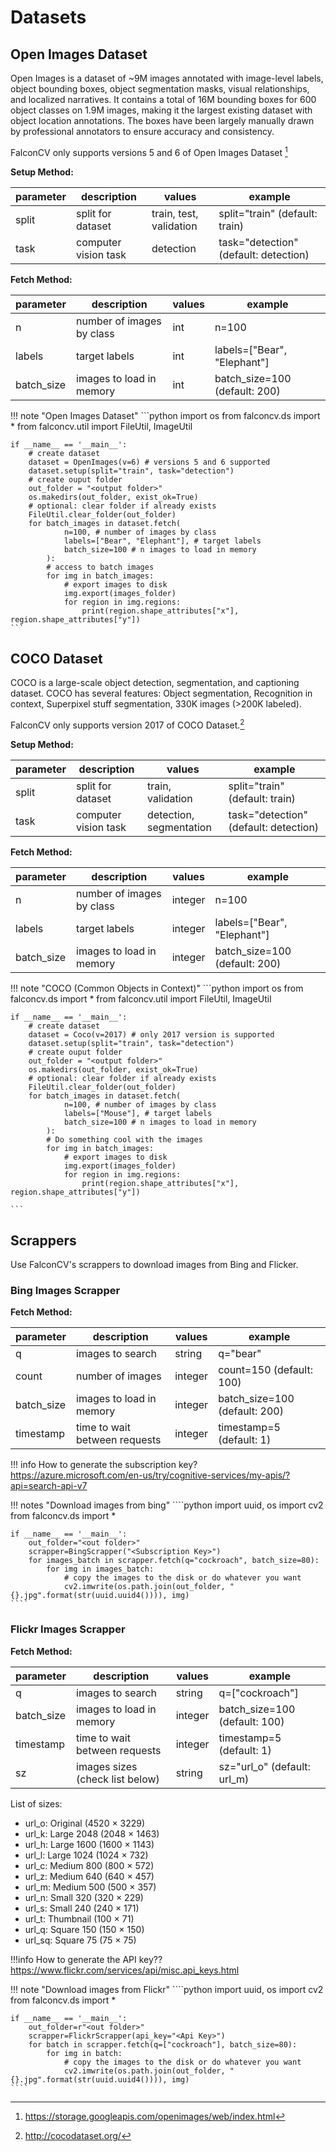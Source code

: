 # Datasets

## Open Images Dataset

Open Images is a dataset of ~9M images annotated with image-level labels, object bounding boxes, object segmentation masks, visual relationships, and localized narratives. It contains a total of 16M bounding boxes for 600 object classes on 1.9M images, making it the largest existing dataset with object location annotations. The boxes have been largely manually drawn by professional annotators to ensure accuracy and consistency.

FalconCV only supports versions 5 and 6 of Open Images Dataset [^1]
[^1]: https://storage.googleapis.com/openimages/web/index.html


**Setup Method:**

| parameter  | description          | values                  | example                               |
| ---------- | -------------------- | ----------------------- | ------------------------------------- |
| split      | split for dataset    | train, test, validation | split="train" (default: train)        |
| task       | computer vision task | detection               | task="detection" (default: detection) |

**Fetch Method:**

| parameter  | description               | values  | example                       |
| ---------- | ------------------------  | ------- | ----------------------------- |
| n          | number of images by class | int     | n=100                         |
| labels     | target labels             | int     | labels=["Bear", "Elephant"]   |
| batch_size | images to load in memory  | int     | batch_size=100 (default: 200) |

!!! note "Open Images Dataset"
    ```python
    import os
    from falconcv.ds import *
    from falconcv.util import FileUtil, ImageUtil

    if __name__ == '__main__':          
        # create dataset
        dataset = OpenImages(v=6) # versions 5 and 6 supported
        dataset.setup(split="train", task="detection")
        # create ouput folder
        out_folder = "<output folder>"   
        os.makedirs(out_folder, exist_ok=True)
        # optional: clear folder if already exists 
        FileUtil.clear_folder(out_folder)
        for batch_images in dataset.fetch(
                n=100, # number of images by class
                labels=["Bear", "Elephant"], # target labels
                batch_size=100 # n images to load in memory
            ):
            # access to batch images
            for img in batch_images:
                # export images to disk 
                img.export(images_folder)
                for region in img.regions:
                    print(region.shape_attributes["x"], region.shape_attributes["y"])
    ```

## COCO Dataset

COCO is a large-scale object detection, segmentation, and captioning dataset. COCO has several features: Object segmentation, Recognition in context, Superpixel stuff segmentation, 330K images (>200K labeled).

FalconCV only supports version 2017 of COCO Dataset.[^2]
[^2]: http://cocodataset.org/

**Setup Method:**

| parameter  | description          | values                  | example                               |
| ---------- | -------------------- | ----------------------- | ------------------------------------- |
| split      | split for dataset    | train, validation       | split="train" (default: train)        |
| task       | computer vision task | detection, segmentation | task="detection" (default: detection) |

**Fetch Method:**

| parameter  | description               | values  | example                       |
| ---------- | ------------------------  | ------- | ----------------------------- |
| n          | number of images by class | integer | n=100                         |
| labels     | target labels             | integer | labels=["Bear", "Elephant"]   |
| batch_size | images to load in memory  | integer | batch_size=100 (default: 200) |

!!! note "COCO (Common Objects in Context)"
    ```python
    import os
    from falconcv.ds import *
    from falconcv.util import FileUtil, ImageUtil

    if __name__ == '__main__':          
        # create dataset
        dataset = Coco(v=2017) # only 2017 version is supported
        dataset.setup(split="train", task="detection")
        # create ouput folder
        out_folder = "<output folder>"
        os.makedirs(out_folder, exist_ok=True)
        # optional: clear folder if already exists 
        FileUtil.clear_folder(out_folder)     
        for batch_images in dataset.fetch(
                n=100, # number of images by class
                labels=["Mouse"], # target labels
                batch_size=100 # n images to load in memory
            ):
            # Do something cool with the images
            for img in batch_images:
                # export images to disk 
                img.export(images_folder)
                for region in img.regions:
                    print(region.shape_attributes["x"], region.shape_attributes["y"])
    
    ```

## Scrappers

Use FalconCV's scrappers to download images from Bing and Flicker.

### Bing Images Scrapper

**Fetch Method:**

| parameter  | description                   | values  | example                       |
| ---------- | ----------------------------- | ------- | ----------------------------- |
| q          | images to search              | string  | q="bear"                      |
| count      | number of images              | integer | count=150 (default: 100)      |
| batch_size | images to load in memory      | integer | batch_size=100 (default: 200) |
| timestamp  | time to wait between requests | integer | timestamp=5 (default: 1)      |

!!! info
    How to generate the subscription key?
    https://azure.microsoft.com/en-us/try/cognitive-services/my-apis/?api=search-api-v7

!!! notes "Download images from bing"
    ````python
    import uuid, os
    import cv2
    from falconcv.ds import *

    if __name__ == '__main__': 
        out_folder="<out folder>"
        scrapper=BingScrapper("<Subscription Key>")
        for images_batch in scrapper.fetch(q="cockroach", batch_size=80):
            for img in images_batch:
                # copy the images to the disk or do whatever you want
                cv2.imwrite(os.path.join(out_folder, "{}.jpg".format(str(uuid.uuid4()))), img)
    ````

### Flickr Images Scrapper

**Fetch Method:**

| parameter  | description                     | values  | example                       |
| ---------- | ------------------------------- | ------- | ----------------------------- |
| q          | images to search                | string  | q=["cockroach"]               |
| batch_size | images to load in memory        | integer | batch_size=100 (default: 100) |
| timestamp  | time to wait between requests   | integer | timestamp=5 (default: 1)      |
| sz         | images sizes (check list below) | string  | sz="url_o" (default: url_m)   |

List of sizes:

- url_o: Original (4520 × 3229)
- url_k: Large 2048 (2048 × 1463)
- url_h: Large 1600 (1600 × 1143)
- url_l: Large 1024 (1024 × 732)
- url_c: Medium 800 (800 × 572)
- url_z: Medium 640 (640 × 457)
- url_m: Medium 500 (500 × 357)
- url_n: Small 320 (320 × 229)
- url_s: Small 240 (240 × 171)
- url_t: Thumbnail (100 × 71)
- url_q: Square 150 (150 × 150)
- url_sq: Square 75 (75 × 75)

!!!info
    How to generate the API key??
    https://www.flickr.com/services/api/misc.api_keys.html

!!! note "Download images from Flickr"
    ````python
    import uuid, os
    import cv2
    from falconcv.ds import *

    if __name__ == '__main__':
        out_folder=r"<out folder>"
        scrapper=FlickrScrapper(api_key="<Api Key>")
        for batch in scrapper.fetch(q=["cockroach"], batch_size=80):
            for img in batch:
                # copy the images to the disk or do whatever you want
                cv2.imwrite(os.path.join(out_folder, "{}.jpg".format(str(uuid.uuid4()))), img)
    ````
